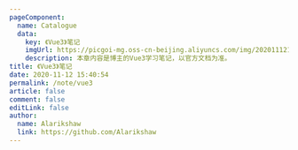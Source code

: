 ```yaml
---
pageComponent: 
  name: Catalogue
  data: 
    key: 《Vue3》笔记
    imgUrl: https://picgoi-mg.oss-cn-beijing.aliyuncs.com/img/20201112160757.png
    description: 本章内容是博主的Vue3学习笔记，以官方文档为准。
title: 《Vue3》笔记
date: 2020-11-12 15:40:54
permalink: /note/vue3
article: false
comment: false
editLink: false
author: 
  name: Alarikshaw
  link: https://github.com/Alarikshaw
---
```

